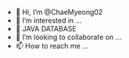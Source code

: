 - 👋 Hi, I’m @ChaeMyeong02
- 👀 I’m interested in ...
- 🌱 JAVA DATABASE
- 💞️ I’m looking to collaborate on ...
- 📫 How to reach me ...
